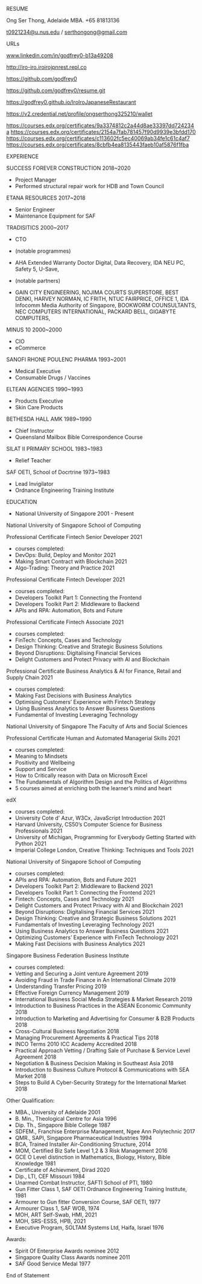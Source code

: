 RESUME

Ong Ser Thong, Adelaide MBA. +65 81813136

t0921234@u.nus.edu / serthongong@gmail.com


URLs

www.linkedin.com/in/godfrey0-b13a49208

http://iro-iro.iroirojpnrest.repl.co

https://github.com/godfrey0

https://github.com/godfrey0/resume.git

https://godfrey0.github.io/IroIroJapaneseRestaurant

https://v2.credential.net/profile/ongserthong325210/wallet

https://courses.edx.org/certificates/9a3374812c2a44d8ae33397dd724234a
https://courses.edx.org/certificates/2154a7fab781457f90d9939e3bfdd170
https://courses.edx.org/certificates/c113602fc5ec40069ab34fe1c61c4af7
https://courses.edx.org/certificates/8cbfb4ea8135443faeb10af5876f1fba


EXPERIENCE

SUCCESS FOREVER CONSTRUCTION 2018~2020
- Project Manager
- Performed structural repair work for HDB and Town Council


ETANA RESOURCES 2017~2018
- Senior Engineer
- Maintenance Equipment for SAF


TRADISITICS 2000~2017

- CTO
- (notable programmes)
- AHA Extended Warranty
Doctor Digital,
Data Recovery, 
IDA NEU PC, 
Safety 5,
U-Save, 

- (notable partners)
- GAIN CITY ENGINEERING, 
NOJIMA COURTS SUPERSTORE, 
BEST DENKI, 
HARVEY NORMAN, 
IC FRITH, 
NTUC FAIRPRICE,
OFFICE 1,
IDA Infocomm Media Authority of Singapore, 
BOOKWORM COUNSULTANTS, 
NEC COMPUTERS INTERNATIONAL,
PACKARD BELL,
GIGABYTE COMPUTERS,

MINUS 10 2000~2000
- CIO
- eCommerce

SANOFI RHONE POULENC PHARMA 1993~2001
- Medical Executive
- Consumable Drugs / Vaccines

ELTEAN AGENCIES 1990~1993
- Products Executive
- Skin Care Products
 
BETHESDA HALL AMK 1989~1990
- Chief Instructor
- Queensland Mailbox Bible Correspondence Course

SILAT II PRIMARY SCHOOL 1983~1983
- Relief Teacher

SAF OETI, School of Docrtrine 1973~1983
- Lead Invigilator
- Ordnance Engineering Training Institute


EDUCATION
- National University of Singapore 2001 - Present

National University of Singapore School of Computing

Professional Certificate Fintech Senior Developer 2021
- courses completed:
- DevOps: Build, Deploy and Monitor 2021
- Making Smart Contract with Blockchain 2021
- Algo-Trading: Theory and Practice 2021

Professional Certificate Fintech Developer 2021
- courses completed:
- Developers Toolkit Part 1: Connecting the Frontend
- Developers Toolkit Part 2: Middleware to Backend
- APIs and RPA: Automation, Bots and Future

Professional Certificate Fintech Associate 2021
- courses completed:
- FinTech: Concepts, Cases and Technology
- Design Thinking: Creative and Strategic Business Solutions
- Beyond Disruptions: Digitalising Financial Services
- Delight Customers and Protect Privacy with AI and Blockchain

Professional Certificate Business Analytics & AI for Finance, Retail and Supply Chain 2021
- courses completed:
- Making Fast Decisions with Business Analytics
- Optimising Customers’ Experience with Fintech Strategy
- Using Business Analytics to Answer Business Questions
- Fundamental of Investing Leveraging Technology

National University of Singapore The Faculty of Arts and Social Sciences

Professional Certificate Human and Automated Managerial Skills 2021
- courses completed:
- Meaning to Mindsets
- Positivity and Wellbeing
- Support and Service
- How to Critically reason with Data on Microsoft Excel
- The Fundamentals of Algorithm Design and the Politics of Algorithms
- 5 courses aimed at enriching both the learner’s mind and heart

edX
- courses completed:
- University Cote d’ Azur, W3Cx, JavaScript Introduction 2021
- Harvard University, CS50’s Computer Science for Business Professionals 2021
- University of Michigan, Programming for Everybody Getting Started with Python 2021
- Imperial College London, Creative Thinking: Techniques and Tools 2021

National University of Singapore School of Computing
- courses completed:
- APIs and RPA: Automation, Bots and Future 2021
- Developers Toolkit Part 2: Middleware to Backend 2021
- Developers Toolkit Part 1: Connecting the Frontend 2021
- Fintech: Concepts, Cases and Technology 2021
- Delight Customers and Protect Privacy with AI and Blockchain 2021
- Beyond Disruptions: Digitalising Financial Services 2021
- Design Thinking: Creative and Strategic Business Solutions 2021
- Fundamentals of Investing Leveraging Technology 2021
- Using Business Analytics to Answer Business Questions 2021
- Optimizing Customers’ Experience with FinTech Technology 2021
- Making Fast Decisions with Business Analytics 2021

Singapore Business Federation Business Institute
- courses completed:
- Vetting and Securing a Joint venture Agreement 2019
- Avoiding Fraud in Trade Finance in An International Climate 2019
- Understanding Transfer Pricing 2019
- Effective Foreign Currency Management 2019
- International Business Social Media Strategies & Market Research 2019
- Introduction to Business Practices in the ASEAN Economic Community 2018
- Introduction to Marketing and Advertising for Consumer & B2B Products 2018
- Cross-Cultural Business Negotiation 2018
- Managing Procurement Agreements & Practical Tips 2018
- INCO Terms 2010 ICC Academy Accredited 2018
- Practical Approach Vetting / Drafting Sale of Purchase & Service Level Agreement 2018
- Negotiation & Business Decision Making in Southeast Asia 2018
- Introduction to Business Culture Protocol & Communications with SEA Market 2018
- Steps to Build A Cyber-Security Strategy for the International Market 2018


Other Qualification:
- MBA., University of Adelaide 2001
- B. Min., Theological Centre for Asia 1996
- Dip. Th., Singapore Bible College 1987
- SDFEM., Franchise Enterprise Management, Ngee Ann Polytechnic 2017
- QMR., SAPI, Singapore Pharmaceutical Industries 1994
- BCA, Trained Installer Air-Conditioning Structure, 2014
- MOM, Certified Biz Safe Level 1,2 & 3 Risk Management 2016
- GCE O Level distinction in Mathematics, Biology, History, Bible Knowledge 1981
- Certificate of Achievment, Dirad 2020
- Dip., LTI, CEF Missouri 1984
- Unarmed Combat Instructor, SAFTI School of PTI, 1980
- Gun Fitter Class 1, SAF OETI Ordnance Engineering Training Institute, 1981
- Armourer to Gun fitter Conversion Course, SAF OETI, 1977
- Armourer Class 1, SAF WOB, 1974
- MOH, ART Self-Swab, HMI, 2021
- MOH, SRS-ESSS, HPB, 2021
- Executive Program, SOLTAM Systems Ltd, Haifa, Israel 1976


Awards:
- Spirit Of Enterprise Awards nominee 2012
- Singapore Quality Class Awards nominee 2011
- SAF Good Service Medal 1977

End of Statement

